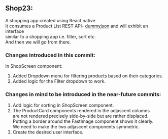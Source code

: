 ## Shop23:

A shopping app created using React native.  
It consumes a Product List REST API- [dummyjson](https://dummyjson.com/docs) and will exhibit an interface  
similar to a shopping app i.e. filter, sort etc.  
And then we will go from there.

### Changes introduced in this commit:

In ShopScreen component:

1. Added Dropdown menu for filtering products based on their categories.
1. Added logic for the Filter dropdown to work.

### Changes in mind to be introduced in the near-future commits:

1. Add logic for sorting in ShopScreen component.
1. The ProductCard components rendered in the adjascent columns  
   are not rendered precisely side-by-side but are rather displaced.  
   Putting a border around the FastImage component shows it clearly.  
   We need to make the two adjascent components symmetric.
1. Create the desired user interface.
